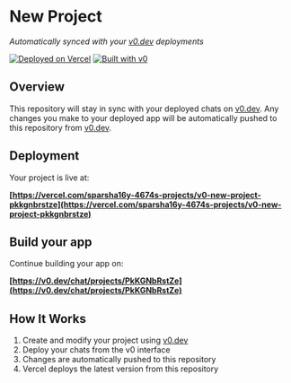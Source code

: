 # New Project

*Automatically synced with your [v0.dev](https://v0.dev) deployments*

[![Deployed on Vercel](https://img.shields.io/badge/Deployed%20on-Vercel-black?style=for-the-badge&logo=vercel)](https://vercel.com/sparsha16y-4674s-projects/v0-new-project-pkkgnbrstze)
[![Built with v0](https://img.shields.io/badge/Built%20with-v0.dev-black?style=for-the-badge)](https://v0.dev/chat/projects/PkKGNbRstZe)

## Overview

This repository will stay in sync with your deployed chats on [v0.dev](https://v0.dev).
Any changes you make to your deployed app will be automatically pushed to this repository from [v0.dev](https://v0.dev).

## Deployment

Your project is live at:

**[https://vercel.com/sparsha16y-4674s-projects/v0-new-project-pkkgnbrstze](https://vercel.com/sparsha16y-4674s-projects/v0-new-project-pkkgnbrstze)**

## Build your app

Continue building your app on:

**[https://v0.dev/chat/projects/PkKGNbRstZe](https://v0.dev/chat/projects/PkKGNbRstZe)**

## How It Works

1. Create and modify your project using [v0.dev](https://v0.dev)
2. Deploy your chats from the v0 interface
3. Changes are automatically pushed to this repository
4. Vercel deploys the latest version from this repository

